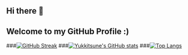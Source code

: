 ## Hi there 👋
## Welcome to my GitHub Profile :)
###[![GitHub Streak](https://streak-stats.demolab.com/?user=Yukkitsune&theme=default)](https://git.io/streak-stats)
###[![Yukkitsune's GitHub stats](https://github-readme-stats.vercel.app/api?username=Yukkitsune)](https://github.com/Yukkitsune/github-readme-stats)
###[![Top Langs](https://github-readme-stats.vercel.app/api/top-langs/?username=Yukkitsune)](https://github.com/Yukkitsune/github-readme-stats)


<!--
**Yukkitsune/Yukkitsune** is a ✨ _special_ ✨ repository because its `README.md` (this file) appears on your GitHub profile.

Here are some ideas to get you started:

- 🔭 I’m currently working on ...
- 🌱 I’m currently learning ...
- 👯 I’m looking to collaborate on ...
- 🤔 I’m looking for help with ...
- 💬 Ask me about ...
- 📫 How to reach me: ...
- 😄 Pronouns: ...
- ⚡ Fun fact: ...
-->
